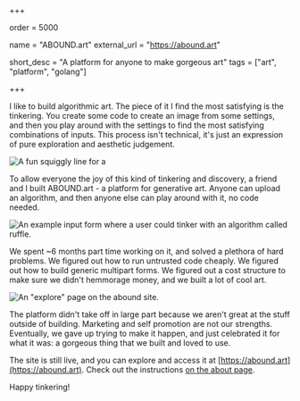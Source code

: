 +++

order = 5000 

name = "ABOUND.art"
external_url = "https://abound.art"

short_desc = "A platform for anyone to make gorgeous art"
tags = ["art", "platform", "golang"]

+++

I like to build algorithmic art. The piece of it I find the most satisfying is the tinkering.
You create some code to create an image from some settings, and then you play around with the 
settings to find the most satisfying combinations of inputs. This process isn't technical, it's
just an expression of pure exploration and aesthetic judgement.

![A fun squiggly line for a ](../img/abound_3.png)

To allow everyone the joy of this kind of tinkering and discovery, a friend and I built ABOUND.art - 
a platform for generative art. Anyone can upload an algorithm, and then anyone else can play around
with it, no code needed.

![An example input form where a user could tinker with an algorithm called ruffle.](../img/abound_2.png)

We spent ~6 months part time working on it, and solved a plethora of hard problems. We figured
out how to run untrusted code cheaply. We figured out how to build generic multipart forms. We
figured out a cost structure to make sure we didn't hemmorage money, and we built a lot of cool
art.

![An "explore" page on the abound site.](../img/abound_1.png)

The platform didn't take off in large part because we aren't great at the stuff outside of building.
Marketing and self promotion are not our strengths. Eventually, we gave up trying to make it 
happen, and just celebrated it for what it was: a gorgeous thing that we built and loved to use.

The site is still live, and you can explore and access it at [https://abound.art](https://abound.art).
Check out the instructions [on the about page](https://abound.art/about).

Happy tinkering!